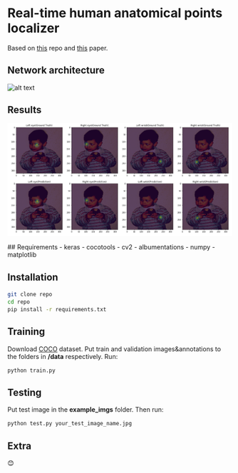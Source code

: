 # Real-time human anatomical points localizer
Based on [this](https://github.com/michalfaber/keras_Realtime_Multi-Person_Pose_Estimation) repo and [this](https://arxiv.org/abs/1611.08050) paper.
## Network architecture
![alt text](https://github.com/futileresistance/repo/readme/pose_estim_arch.png)
## Results
<p align="center">
<img src="https://github.com/futileresistance/KeyPointsDetectionKeras/blob/master/readme/result.png", width="720">
</p>
## Requirements
- keras
- cocotools
- cv2
- albumentations
- numpy
- matplotlib

## Installation
```bash
git clone repo
cd repo
pip install -r requirements.txt
```
## Training
Download [COCO](http://cocodataset.org/#download) dataset. Put train and validation images&annotations to the folders in __/data__ respectively. Run:
```python
python train.py
```
## Testing
Put test image in the __example_imgs__ folder. Then run:
```python
python test.py your_test_image_name.jpg
```
## Extra
:blush: